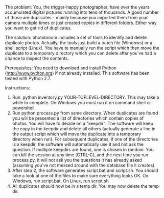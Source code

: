 
The problem:
You, the trigger-happy photographer, have over the years accumulated digital pictures running into tens of thousands. A good number of those are duplicates - mainly because you imported them from your camera multiple times or just created copies in different folders. Either way you want to get rid of duplicates.

The solution:
photobroom includes a set of tools to identify and delete duplicate photos. Actually, the tools just build a batch file (Windows) or a shell script (Linux). You have to manually run the script which then move the duplicate to a temporary directory which you can delete after you've had a chance to inspect the contents.

Prerequisites:
You need to download and install Python (http://www.python.org) if not already installed. This software has been tested with Python 2.7.

Instructions:

1. Run: python inventory.py YOUR-TOPLEVEL-DIRECTORY. This may take a while to complete. On Windows you must run it on command shell or powershell.
2. Run python process.py from same directory. When duplicates are found you will be presented a list of directories which contain copies of photos. You will have to decide on a "keepdir". The software will keep the copy in the keepdir and delete all others (actually generate a line in the output script which will move the duplicate into a temporary directory when run). For subsequent duplicates, if one of the directories is a keepdir, the software will automatically use it and not ask the question. If multiple keepdirs are found, one is chosen in random. You can kill the session at any time (CTRL-C), and the next time you run process.py, it will not ask you the questions it has already asked (assuming you've not messed around with the database file it creates).
3. After step 2, the software generates script.bat and script.sh. You should take a look at one of the files to make sure everything looks OK. On Windows, run script.bat. On Linux, run script.sh
4. All duplicates should now be in a temp dir. You may now delete the temp dir.
